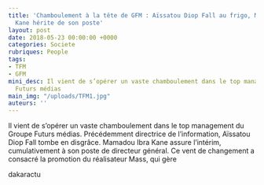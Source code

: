```yaml
---
title: 'Chamboulement à la tête de GFM : Aïssatou Diop Fall au frigo, Mamadou Ibra
  Kane hérite de son poste'
layout: post
date: 2018-05-23 00:00:00 +0000
categories: Societe
rubriques: People
tags:
- TFM
- GFM
mini_desc: Il vient de s’opérer un vaste chamboulement dans le top management du Groupe
  Futurs médias
main_img: "/uploads/TFM1.jpg"
auteurs: ''
---
```

Il vient de s’opérer un vaste chamboulement dans le top management du Groupe Futurs médias. Précédemment directrice de l’information, Aïssatou Diop Fall tombe en disgrâce. Mamadou Ibra Kane assure l’intérim, cumulativement à son poste de directeur général. Ce vent de changement a consacré la promotion du réalisateur Mass, qui gère

dakaractu